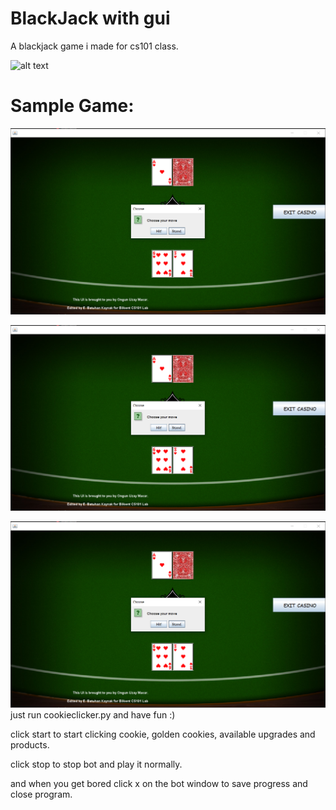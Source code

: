 # BlackJack with gui
A blackjack game i made for cs101 class.


![alt text](https://imgur.com/a/q6CrsYs)


# Sample Game:
![Ek Açıklama 2020-07-26 191138](https://github.com/TunaCuma/BlackJack-with-gui/blob/main/Ekran%20g%C3%B6r%C3%BCnt%C3%BCs%C3%BC%202021-11-24%20222846.png)

![Ek Açıklama 2020-07-26 191138](https://github.com/TunaCuma/BlackJack-with-gui/blob/main/Ekran%20g%C3%B6r%C3%BCnt%C3%BCs%C3%BC%202021-11-24%20222846.png)

![Ek Açıklama 2020-07-26 191138](https://github.com/TunaCuma/BlackJack-with-gui/blob/main/Ekran%20g%C3%B6r%C3%BCnt%C3%BCs%C3%BC%202021-11-24%20222846.png)
just run cookieclicker.py and have fun :)

click start to start clicking cookie, golden cookies, available upgrades and products.

click stop to stop bot and play it normally.

and when you get bored click x on the bot window to save progress and close program.
